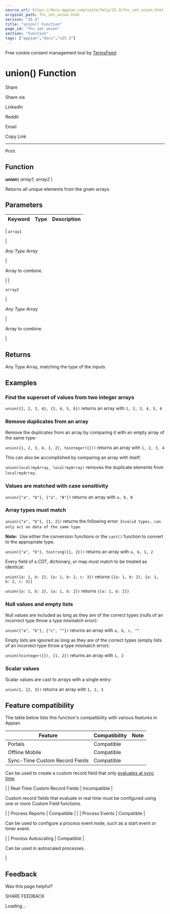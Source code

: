 ```yaml
---
source_url: https://docs.appian.com/suite/help/25.3/fnc_set_union.html
original_path: fnc_set_union.html
version: "25.3"
title: "union() Function"
page_id: "fnc_set_union"
section: "Function"
tags: ["appian","docs","v25.3"]
---
```



Free cookie consent management tool by [TermsFeed](https://www.termsfeed.com/)

# union() Function

Share

Share via

LinkedIn

Reddit

Email

Copy Link

* * *

Print

## Function

**union**( _array1, array2_ )

Returns all unique elements from the given arrays.

## Parameters

| Keyword | Type | Description |
| --- | --- | --- |
|
`array1`

 |

_Any Type Array_

 |

Array to combine.

 |
|

`array2`

 |

_Any Type Array_

 |

Array to combine.

 |

## Returns

Any Type Array, matching the type of the inputs

## Examples

### Find the superset of values from two integer arrays

`union({1, 2, 3, 4}, {3, 4, 5, 6})` returns an array with `1, 2, 3, 4, 5, 6`

### Remove duplicates from an array

Remove the duplicates from an array by comparing it with an empty array of the same type:

`union({1, 2, 3, 4, 1, 2}, tointeger({}))` returns an array with `1, 2, 3, 4`

This can also be accomplished by comparing an array with itself:

`union(local!myArray, local!myArray)` removes the duplicate elements from `local!myArray`.

### Values are matched with case sensitivity

`union({"a", "b"}, {"a", "B"})` returns an array with `a, b, B`

### Array types must match

`union({"a", "b"}, {1, 2})` returns the following error: `Invalid types, can only act on data of the same type`.

**Note:**  Use either the conversion functions or the `cast()` function to convert to the appropriate type.

`union({"a", "b"}, tostring({1, 2}))` returns an array with `a, b, 1, 2`

Every field of a CDT, dictionary, or map must match to be treated as identical:

`union({a: 1, b: 2}, {a: 1, b: 2, c: 3})` returns `{{a: 1, b: 2}, {a: 1, b: 2, c: 3}}`

`union({a: 1, b: 2}, {a: 1, b: 2})` returns `{{a: 1, b: 2}}`

### Null values and empty lists

Null values are included as long as they are of the correct types (nulls of an incorrect type throw a type mismatch error):

`union({"a", "b"}, {"c", ""})` returns an array with `a, b, c, ""`

Empty lists are ignored as long as they are of the correct types (empty lists of an incorrect type throw a type mismatch error):

`union(tointeger({}), {1, 2})` returns an array with `1, 2`

### Scalar values

Scalar values are cast to arrays with a single entry:

`union(1, {2, 3})` returns an array with `1, 2, 3`

## Feature compatibility

The table below lists this function's compatibility with various features in Appian.

| Feature | Compatibility | Note |
| --- | --- | --- |
| Portals | Compatible |  |
| Offline Mobile | Compatible |  |
| Sync-Time Custom Record Fields | Compatible |
Can be used to create a custom record field that only [evaluates at sync time](custom-record-fields.html#prodlink-sync-time-evaluations).

 |
| Real-Time Custom Record Fields | Incompatible |

Custom record fields that evaluate in real time must be configured using one or more Custom Field functions.

 |
| Process Reports | Compatible |  |
| Process Events | Compatible |

Can be used to configure a process event node, such as a start event or timer event.

 |
| Process Autoscaling | Compatible |

Can be used in autoscaled processes.

 |

## Feedback

Was this page helpful?

SHARE FEEDBACK

Loading...